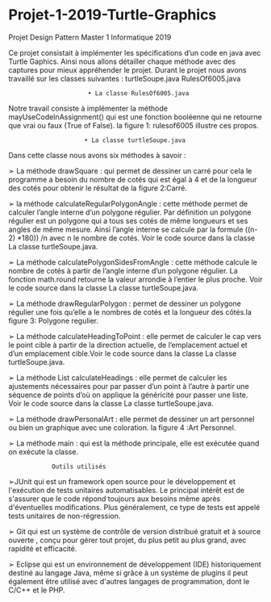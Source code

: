 # Projet-1-2019-Turtle-Graphics
Projet Design Pattern Master 1 Informatique 2019


Ce projet consistait à implémenter les spécifications d’un code en java avec Turtle Gaphics.
Ainsi nous allons détailler chaque méthode avec des captures pour mieux appréhender le projet.
Durant le projet nous avons travaillé sur les classes suivantes : turtleSoupe.java
RulesOf6005.java

                          • La classe RulesOf6005.java
Notre travail consiste à implémenter la méthode mayUseCodeInAssignment() qui est une
fonction booléenne qui ne retourne que vrai ou faux (True of False). la figure 1: rulesof6005 
illustre ces propos.
                     
                         • La classe turtleSoupe.java
Dans cette classe nous avons six méthodes à savoir :

➢ La méthode drawSquare : qui permet de dessiner un carré pour cela le programme a
besoin du nombre de cotés qui est égal à 4 et de la longueur des cotés pour obtenir le
résultat de la figure 2:Carré.

➢ la méthode calculateRegularPolygonAngle : cette méthode permet de calculer l’angle
interne d’un polygone régulier. Par définition un polygone régulier est un polygone qui
a tous ses cotés de même longueurs et ses angles de même mesure. Ainsi l’angle interne
se calcule par la formule ((n-2) *180)) /n avec n le nombre de cotés. Voir le code
source dans la classe La classe turtleSoupe.java.

➢ La méthode calculatePolygonSidesFromAngle : cette méthode calcule le nombre de
cotés à partir de l’angle interne d’un polygone régulier. La fonction math.round retourne
la valeur arrondie à l’entier le plus proche. Voir le code source dans la classe La classe turtleSoupe.java.

➢ La méthode drawRegularPolygon : permet de dessiner un polygone régulier une fois
qu’elle a le nombres de cotés et la longueur des côtés.la figure 3: Polygone regulier.

➢ La méthode calculateHeadingToPoint : elle permet de calculer le cap vers le point
cible à partir de la direction actuelle, de l’emplacement actuel et d’un emplacement
cible.Voir le code source dans la classe La classe turtleSoupe.java.

➢ La méthode List<Double> calculateHeadings : elle permet de calculer les
ajustements nécessaires pour par passer d’un point à l’autre à partir une séquence de
points d’où on applique la généricité pour passer une liste.
Voir le code source dans la classe La classe turtleSoupe.java.
  
 ➢ La méthode drawPersonalArt : elle permet de dessiner un art personnel ou bien un
graphique avec une coloration. la figure 4 :Art Personnel.

➢ La méthode main : qui est la méthode principale, elle est exécutée quand on exécute
la classe.
                
                Outils utilisés
➢JUnit  qui est un framework open source pour le développement et l'exécution de tests unitaires automatisables. Le principal intérêt est de s'assurer que le code répond toujours aux besoins même après d'éventuelles modifications. Plus généralement, ce type de tests est appelé tests unitaires de non-régression.

➢ Git qui est un système de contrôle de version distribué gratuit et à source ouverte , conçu pour gérer tout projet, du plus petit au plus grand, avec rapidité et efficacité.

➢ Eclipse qui est un environnement de développement (IDE) historiquement destiné au langage Java, même si grâce à un système de plugins il peut également être utilisé avec d'autres langages de programmation, dont le C/C++ et le PHP. 
